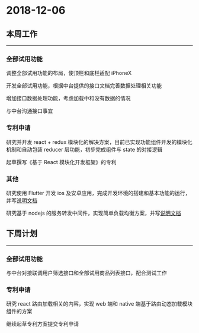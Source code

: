 # 2018-12-06

## 本周工作

<hr>

### 全部试用功能

调整全部试用功能的布局，使顶栏和底栏适配 iPhoneX

开发全部试用功能，根据中台提供的接口文档完善数据处理相关功能

增加接口数据处理功能，考虑加载中和没有数据的情况

与中台沟通接口事宜

### 专利申请

研究并开发 react + redux 模块化的解决方案，目前已实现功能组件开发的模块化机制和自动包装 reducer 层功能，初步完成组件与 state 的对接逻辑

起草撰写《基于 React 模块化开发框架》的专利

### 其他

研究使用 Flutter 开发 ios 及安卓应用，完成开发环境的搭建和基本功能的运行，并写[说明文档](https://fyl080801.github.io/my-study/documents/%E7%BD%91%E7%BB%9C/nodejs%E7%AE%80%E5%8D%95http%E8%BD%AC%E5%8F%91.html)

研究基于 nodejs 的服务转发中间件，实现简单负载均衡方案，并写[说明文档](https://fyl080801.github.io/my-study/documents/Flutter/%E7%8E%AF%E5%A2%83%E6%90%AD%E5%BB%BA.html)

## 下周计划

<hr>

### 全部试用功能

与中台对接联调用户筛选接口和全部试用商品列表接口，配合测试工作

### 专利申请

研究 react 路由加载相关的内容，实现 web 端和 native 端基于路由动态加载模块组件的方案

继续起草专利方案提交专利申请
